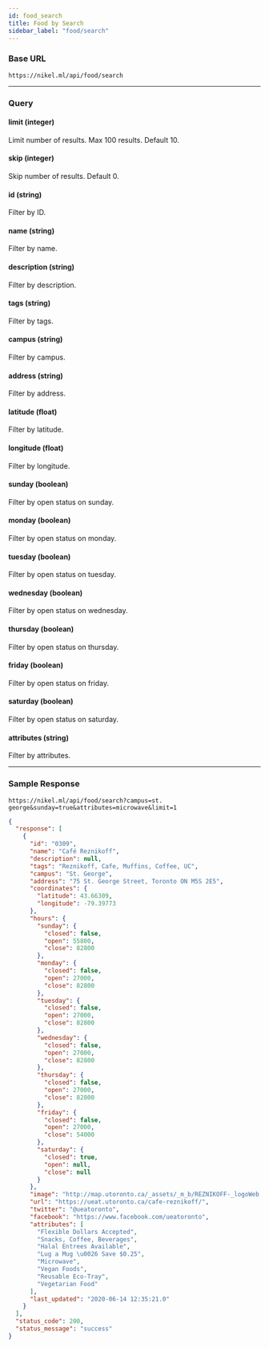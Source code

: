```yaml
---
id: food_search
title: Food by Search
sidebar_label: "food/search"
---
```


### Base URL

`https://nikel.ml/api/food/search`

---

### Query

#### limit (integer)

Limit number of results. Max 100 results. Default 10.

#### skip (integer)

Skip number of results. Default 0.

#### id (string)

Filter by ID.

#### name (string)

Filter by name.

#### description (string)

Filter by description.

#### tags (string)

Filter by tags.

#### campus (string)

Filter by campus.

#### address (string)

Filter by address.

#### latitude (float)

Filter by latitude.

#### longitude (float)

Filter by longitude.

#### sunday (boolean)

Filter by open status on sunday.

#### monday (boolean)

Filter by open status on monday.

#### tuesday (boolean)

Filter by open status on tuesday.

#### wednesday (boolean)

Filter by open status on wednesday.

#### thursday (boolean)

Filter by open status on thursday.

#### friday (boolean)

Filter by open status on friday.

#### saturday (boolean)

Filter by open status on saturday.

#### attributes (string)

Filter by attributes.

---

### Sample Response

`https://nikel.ml/api/food/search?campus=st. george&sunday=true&attributes=microwave&limit=1`

```json
{
  "response": [
    {
      "id": "0309",
      "name": "Café Reznikoff",
      "description": null,
      "tags": "Reznikoff, Cafe, Muffins, Coffee, UC",
      "campus": "St. George",
      "address": "75 St. George Street, Toronto ON M5S 2E5",
      "coordinates": {
        "latitude": 43.66309,
        "longitude": -79.39773
      },
      "hours": {
        "sunday": {
          "closed": false,
          "open": 55800,
          "close": 82800
        },
        "monday": {
          "closed": false,
          "open": 27000,
          "close": 82800
        },
        "tuesday": {
          "closed": false,
          "open": 27000,
          "close": 82800
        },
        "wednesday": {
          "closed": false,
          "open": 27000,
          "close": 82800
        },
        "thursday": {
          "closed": false,
          "open": 27000,
          "close": 82800
        },
        "friday": {
          "closed": false,
          "open": 27000,
          "close": 54000
        },
        "saturday": {
          "closed": true,
          "open": null,
          "close": null
        }
      },
      "image": "http://map.utoronto.ca/_assets/_m_b/REZNIKOFF-_logoWeb.jpg",
      "url": "https://ueat.utoronto.ca/cafe-reznikoff/",
      "twitter": "@ueatoronto",
      "facebook": "https://www.facebook.com/ueatoronto",
      "attributes": [
        "Flexible Dollars Accepted",
        "Snacks, Coffee, Beverages",
        "Halal Entrees Available",
        "Lug a Mug \u0026 Save $0.25",
        "Microwave",
        "Vegan Foods",
        "Reusable Eco-Tray",
        "Vegetarian Food"
      ],
      "last_updated": "2020-06-14 12:35:21.0"
    }
  ],
  "status_code": 200,
  "status_message": "success"
}
```